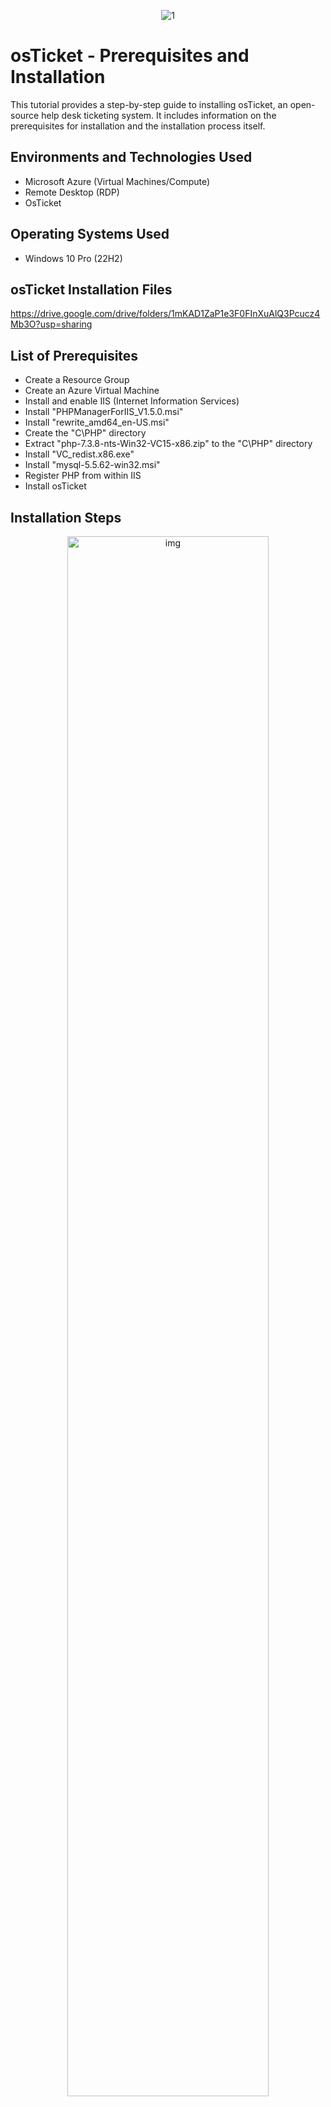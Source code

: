 <p align="center">
<img src="https://i.imgur.com/SIOPg5j.png" alt="1"/>
</p>

<h1>osTicket - Prerequisites and Installation</h1>

This tutorial provides a step-by-step guide to installing osTicket, an open-source help desk ticketing system. It includes information on the prerequisites for installation and the installation process itself.

<h2>Environments and Technologies Used</h2>

- Microsoft Azure (Virtual Machines/Compute) 
- Remote Desktop (RDP)
- OsTicket 

<h2>Operating Systems Used </h2>

- Windows 10 Pro (22H2)

<h2>osTicket Installation Files</h2>

https://drive.google.com/drive/folders/1mKAD1ZaP1e3F0FInXuAlQ3Pcucz4Mb3O?usp=sharing

<h2>List of Prerequisites</h2>

 - Create a Resource Group
 - Create an Azure Virtual Machine
 - Install and enable IIS (Internet Information Services)
 - Install "PHPManagerForIIS_V1.5.0.msi"
 - Install "rewrite_amd64_en-US.msi"
 - Create the "C\PHP" directory
 - Extract "php-7.3.8-nts-Win32-VC15-x86.zip" to the "C\PHP" directory
 - Install "VC_redist.x86.exe"
 - Install "mysql-5.5.62-win32.msi"
 - Register PHP from within IIS
 - Install osTicket


<h2>Installation Steps</h2>

<p align="center">
<img src="https://i.imgur.com/jJAiw1z.png" height="80%" width="80%" alt="img"/>
</p>

Go to your Azure portal https://portal.azure.com/ and login. In your Azure home page, click the search bar and search for "resource group". Click "Resource groups".

<p align="center">
<img src="https://i.imgur.com/q30fcm3.png" height="80%" width="80%" alt="img"/>
</p>

Click the "Create" tab at the top left.

<p align="center">
<img src="https://i.imgur.com/G0iY3xD.png" height="80%" width="80%" alt="img"/>
</p>

Select your Azure subscription, we will name the resource group "RG-osTicket". Select "(US) West US 3" for the Region, and click the "Review + create" tab at the bottom left. 

<p align="center">
<img src="https://i.imgur.com/kaWmyCc.png" height="80%" width="80%" alt="img"/>
</p>

Click the notification tab at the top right and confirm that the resource group "RG-osTick" has been created.

<p align="center">
<img src="https://i.imgur.com/yOJUCM3.png" height="80%" width="80%" alt="img"/>
</p>

Click the search bar and search for "virtual machine". Click "Virtual machines".

<p align="center">
<img src="https://i.imgur.com/FFhfzEL.png" height="80%" width="80%" alt="img"/>
</p>

Click the "Create" tab at the top left and select "Azure virtual machine".

<p align="center">
<img src="https://i.imgur.com/rKd4Hxw.png" height="80%" width="80%" alt="img"/>
</p>

Select your Azure subsription, select the resource group we created earlier "RG-osTicket", name the virtual machine "vm-osticket", select (US) West US 3 for the region, select "No infrastructure redundancy required" for the availability options, select "Standard" for Security type, select "Windows 10 Pro, version 22H2 - x64 Gen2 (free eligible services)" for Image, leave VM architecture as defualt, select "Standard_D4s_v3 - 4 vcpus, 16 GiB memory" for the Size. We will use "labuser" as the username, and make sure you use a unique password.

NOTE: Write down your username and password, we will need it later.

Leave "Public inbound ports" and select inbound ports" as default. Check the licensing box and click the Networking tab at the top.

<p align="center">
<img src="https://i.imgur.com/aUVAOqk.png" height="80%" width="80%" alt="img"/>
</p>

The Virtual network (NIC), Subnet, and Public IP will automatically be created for us, so make sure they all say (new). Leave every thing as default, and click "Review + create" tab at the bottom left. 

<p align="center">
<img src="https://i.imgur.com/IWBDQZj.png" height="80%" width="80%" alt="img"/>
</p>

The "Validation pass" message indicates that all of the required information has been provided and that the VM can be created. Go ahead an click the "Create" tab at the bottom left.

<p align="center">
<img src="https://i.imgur.com/RNQ208q.png" height="80%" width="80%" alt="img"/>
</p>

The "Validation is in progress" message indicates that the Virtual machine is being created and configured. This process can take several minutes.

<p align="center">
<img src="https://i.imgur.com/BZxxbil.png" height="80%" width="80%" alt="img"/>
</p>

The message "Your deployment is complete" means that the Azure virtual machine (VM) has been successfully created and configured.

<p align="center">
<img src="https://i.imgur.com/oV6Qwyj.png" height="80%" width="80%" alt="img"/>
</p>

Click the search bar, and click "Virtual machines".

<p align="center">
<img src="https://i.imgur.com/O8O0QBq.png" height="80%" width="80%" alt="img"/>
</p>

Click the virtual machine we just created.

<p align="center">
<img src="https://i.imgur.com/wGfGhSB.png" height="80%" width="80%" alt="img"/>
</p>

Copy the Public IP address.

<p align="center">
<img src="https://i.imgur.com/gChFsZc.png" height="80%" width="80%" alt="img"/>
</p>

On your local computer search box, search for "remote desktop", and click "Open"

<p align="center">
<img src="https://i.imgur.com/dDYXiBF.png" height="80%" width="80%" alt="img"/>
</p>

Paste your VMs Public IP address you copied and click the "Connect" button.

<p align="center">
<img src="https://i.imgur.com/neUPf5p.png" height="80%" width="80%" alt="img"/>
</p>

Click "More choices" > "Use a different account", go ahead and login with the username and password you used when you created your virtual machine, and click "Ok". 

<p align="center">
<img src="https://i.imgur.com/2ZPAvQj.png" height="80%" width="80%" alt="img"/>
</p>

We've now loged into our virtual machine. Select "No" for the options and click the "Accept" button.

<p align="center">
<img src="https://i.imgur.com/eRw8ia9.png" height="80%" width="80%" alt="img"/>
</p>

Select the "Yes" button.

Copy this link https://drive.google.com/drive/folders/1mKAD1ZaP1e3F0FInXuAlQ3Pcucz4Mb3O?usp=sharing 

This link contains all the installation files we will need. We will open it up inside the virtual machine because it's much easier to deal with there.

<p align="center">
<img src="https://i.imgur.com/R9bRAnY.png" height="80%" width="80%" alt="img"/>
</p>

In your virtual machine, double-click the "Microsoft Edge" application to open it.

<p align="center">
<img src="https://i.imgur.com/ARKjwcV.png" height="80%" width="80%" alt="img"/>
</p>

Click "Search without your data" > "Don't allow" > "Confirm and continue" > "Continue without this data" > "Confirm and start browsing". 

<p align="center">
<img src="https://i.imgur.com/rk6m5EW.png" height="80%" width="80%" alt="img"/>
</p>

Paste the link you copied in the search bar and press the Enter key. We will come back to this page later.

We will now install and enable IIS

<p align="center">
<img src="https://i.imgur.com/xvSMNcH.png" height="80%" width="80%" alt="img"/>
</p>

NOTE: Internet Information Services (IIS) is a web server that osTicket runs on. Microsoft created IIS, and it can be used to host a wide variety of websites and web applications.

Right-click the Start Menu and click "Run".

<p align="center">
<img src="https://i.imgur.com/jXSncgO.png" height="80%" width="80%" alt="img"/>
</p>

Type "control" and click the "Ok" button.

<p align="center">
<img src="https://i.imgur.com/PArDvYE.png" height="80%" width="80%" alt="img"/>
</p>

Click "Programs".

<p align="center">
<img src="https://i.imgur.com/x2YcYev.png" height="80%" width="80%" alt="img"/>
</p>

Click "Turn Windows features on or off".

<p align="center">
<img src="https://i.imgur.com/yxo745J.png" height="80%" width="80%" alt="img"/>
</p>

Scroll to "Internet Information Services" and check the box; click the plus (+) to expand it. Expand "World Wide Web Services", expand "Application Development Features", go ahead and check "CGI".

<p align="center">
<img src="https://i.imgur.com/UuVvmoH.png" height="80%" width="80%" alt="img"/>
</p>

Collaps "Application Development Features" and expand "Common HTTP Features". Make sure all the boxes are checked, and click the "Ok" button. 

<p align="center">
<img src="https://i.imgur.com/LZ7RzhM.png" height="80%" width="80%" alt="img"/>
</p>

The image above shows that the IIS web services are being installed.

<p align="center">
<img src="https://i.imgur.com/Qx022SW.png" height="80%" width="80%" alt="img"/>
</p>

IIS is now installed, click the "Close" button.

<p align="center">
<img src="https://i.imgur.com/7Ijcz0x.png" height="80%" width="80%" alt="img"/>
</p>

To confirm if IIS was actually installed on our VM, open Microsoft Edge, search for "127.0.0.1" on the search bar, and click Enter.

NOTE: "127.0.0.1" is the loopback address, which is a special IP address that maps to the local computer. It's essentially saying, "Try to load a webpage that's running off myself". So, it loaded the default IIS website, which confirms that the webservices are working.

If it loads a page like the one in the image above, it means the installation was successful.

<p align="center">
<img src="https://i.imgur.com/EppfODe.png" height="80%" width="80%" alt="img"/>
</p>

Next, we will download and install "PHPManagerForIIS_V1.5.0.msi".

Go back to the osTicket installation files web page, and click "PHPManagerForIIS_V1.5.0.msi".

<p align="center">
<img src="https://i.imgur.com/mgAXtVg.png" height="80%" width="80%" alt="img"/>
</p>

Click "Download".

<p align="center">
<img src="https://i.imgur.com/pCPkNq1.png" height="80%" width="80%" alt="img"/>
</p>

Disregard the warning and click "Download Anyway".

<p align="center">
<img src="https://i.imgur.com/cWtF26W.png" height="80%" width="80%" alt="img"/>
</p>

After it's downloaded, double-click "File Explore" in the taskbar.

<p align="center">
<img src="https://i.imgur.com/7b7NSYM.png" height="80%" width="80%" alt="img"/>
</p>

Click "Downloads" and double-click "PHPManagerForIIS_V1.5.0". PHPManagerForIIS_V1.5.0 installation window will pop up. Click "Next", select "I Agree" and click "Next" > "Close".

Close File Explorer.

<p align="center">
<img src="https://i.imgur.com/YLRxOsU.png" height="80%" width="80%" alt="img"/>
</p>

If you can't download any of the files, click the down arrow in the search bar, select "continue allowing automatic downloads of multiple files", and click "Done".

Go back to the osTicket installation files web page and download "rewrite_amd64_en-US.msi" just as we did for "PHPManagerForIIS_V1.5.0".

NOTE: The "rewrite_amd64_en-US.msi" allows osTicket to use URL rewriting. URL rewriting is a technique that allows us to change the way that URLs are displayed to users.

<p align="center">
<img src="https://i.imgur.com/GXvIgT5.png" height="80%" width="80%" alt="img"/>
</p>

After it's downloaded, click "File Explore" in the taskbar. Double-click "rewrite_amd64_en-US", check the license agreement box, and click "Next" > "Install" > "Finish".

<p align="center">
<img src="https://i.imgur.com/CwWRA0w.png" height="80%" width="80%" alt="img"/>
</p>

Let's create the "C\PHP" directory.

Open File Explorer, click "This PC" and double-click "Windows C:". 

<p align="center">
<img src="https://i.imgur.com/JbiNrb7.png" height="80%" width="80%" alt="img"/>
</p>

In "Windows C:", right-click on an empty space, click "New", click "Folder".

<p align="center">
<img src="https://i.imgur.com/glMjIz4.png" height="80%" width="80%" alt="img"/>
</p>

Create a folder called "PHP"

<p align="center">
<img src="https://i.imgur.com/x53XakV.png" height="80%" width="80%" alt="img"/>
</p>

Next let's download "php-7.3.8-nts-Win32-VC15-x86.zip".

Dowload it just as we did for previous files.

<p align="center">
<img src="https://i.imgur.com/NcnbWFZ.png" height="80%" width="80%" alt="img"/>
</p>

Go back to File Explorer and right-click "php-7.3.8-nts-Win32-VC15-x86.zip". Click "Extract All".

<p align="center">
<img src="https://i.imgur.com/v5ctOpy.png" height="80%" width="80%" alt="img"/>
</p>

Click "Browse" > "This PC" and double-click "Windows C:", 

<p align="center">
<img src="https://i.imgur.com/QfA1eWV.png" height="80%" width="80%" alt="img"/>
</p>

Select "PHP" by clicking it once. Click the "Select Folder" button.

<p align="center">
<img src="https://i.imgur.com/ULRSYUq.png" height="80%" width="80%" alt="img"/>
</p>

After selecting "PHP", click "Extract". Close File Explorer

<p align="center">
<img src="https://i.imgur.com/Ab8XqyG.png" height="80%" width="80%" alt="img"/>
</p>

Next, let's download and install "VC_redist.x86.exe".

NOTE: "VC_redist.x86.exe" provides C++ runtime libraries (libraries that provide basic functionality for C++ programs, such as memory management, input/output, and string manipulation) that are required for osTicket to run

Go back to osTicket installation files web page and download "VC_redist.x86.exe". After it's downloaded, open File Explore, click on "Downloads", and double-click "VC_redist.x86.exe" to start the installation. Check the license agreement box and click "Install" > "Close".

<p align="center">
<img src="https://i.imgur.com/XcQxsWt.png" height="80%" width="80%" alt="img"/>
</p>

Next, we will download and install "mysql-5.5.62-win32.msi". 

Go back to osTicket installation files web page and download "mysql-5.5.62-win32.msi". Open File Explore, click on "Downloads", and double-click "mysql-5.5.62-win32.msi". Click "Next", check the license agreement box and click "Next" > "Typical install" > "Install" > "Finish".

<p align="center">
<img src="https://i.imgur.com/kN9pc0l.png" height="80%" width="80%" alt="img"/>
</p>

Now, we will configure MySQL. Click "Next" > "Standard Configuration" > "Next" > "Next".

Let's set up our root username and password. Our password will be "Password1". Click "Next" > "Execute" > "Finish".

<p align="center">
<img src="https://i.imgur.com/e4dJEyJ.png" height="80%" width="80%" alt="img"/>
</p>

Let's register PHP from within IIS

Search for "iis" in the search box, click "Run as administrator".

<p align="center">
<img src="https://i.imgur.com/lOf0OGk.png" height="80%" width="80%" alt="img"/>
</p>

Double-click "PHP Manager".

<p align="center">
<img src="https://i.imgur.com/o3D5FBm.png" height="80%" width="80%" alt="img"/>
</p>

Click "Register new PHP version" and click the three dots (...). Double-click "PHP"

<p align="center">
<img src="https://i.imgur.com/jS0jGP6.png" height="80%" width="80%" alt="img"/>
</p>

Select "php-cgi", and click "Open" > "Ok".

<p align="center">
<img src="https://i.imgur.com/s7e5CeS.png" height="80%" width="80%" alt="img"/>
</p>

Reload IIS Manager by clicking "vm-osticket" in the left pane, and click "Restart" in the right pane.

<p align="center">
<img src="https://i.imgur.com/khxs2mx.png" height="80%" width="80%" alt="img"/>
</p>

Let's install osTicket. Go back to the osTicket Installation Files web page and download "osTicket-v1.15.8.zip".

Open two File Explorer windows For the first window, double-click "This PC" > "Windows C:" > "inetpub" > "wwwroot".

For the second window, click "Downloads", double-click "osTicket-v1.15.8", and drag the "upload" folder to the "wwwroot" folder in the first File Explorer window.

<p align="center">
<img src="https://i.imgur.com/YEM4gWa.png" height="80%" width="80%" alt="img"/>
</p>

Let's rename the "upload" folder to "osTicket". 

Right-click the "upload" folder and click "Rename".

<p align="center">
<img src="https://i.imgur.com/5OcDCzB.png" height="80%" width="80%" alt="img"/>
</p>

It has now been renamed "osTicket". Reload IIS like we did earlier.

<p align="center">
<img src="https://i.imgur.com/hGZjJPc.png" height="80%" width="80%" alt="img"/>
</p>

In IIS Manager, expand "Sites" > "Default Web Sites" and click "osTicket".

<p align="center">
<img src="https://i.imgur.com/G2Jbwjx.png" height="80%" width="80%" alt="img"/>
</p>

The osTicket installer web page will pop up.

<p align="center">
<img src="https://i.imgur.com/FWEQqm2.png" height="80%" width="80%" alt="img"/>
</p>

Go back to IIS Manager. In "osTicket", double-click "PHP Manager".

<p align="center">
<img src="https://i.imgur.com/xVcDM8E.png" height="80%" width="80%" alt="img"/>
</p>

Click "Enable or disable an extention".

<p align="center">
<img src="https://i.imgur.com/6aqTQCo.png" height="80%" width="80%" alt="img"/>
</p>

Click "php_imap.dll", and click "Enable". Do the same for "php_intl.dll" and "php_opcache.dll".

<p align="center">
<img src="https://i.imgur.com/HFYozQP.png" height="80%" width="80%" alt="img"/>
</p>

Refresh the osTicket Installer web page and make sure some of the recommended extentions are marked green, like the image above.

<p align="center">
<img src="https://imgur.com/a/iUthwnD" height="80%" width="80%" alt="img"/>
</p>

Open File Explorer, click "This PC", double-click "Windows C:" > "inetpub" > "wwwroot" > "osTicket" > "include". Rename "ost-sampleconfig.php" to "ost-config.php"

<p align="center">
<img src="https://i.imgur.com/uJN26pK.png" height="80%" width="80%" alt="img"/>
</p>

Right-click "ost-config.php", and click "Properties".

<p align="center">
<img src="https://i.imgur.com/owJKXTl.png" height="80%" width="80%" alt="img"/>
</p>

Click "Security" > "Advanced" > "Disable inheritance" > "Remove all inherited permissions from this object".

<p align="center">
<img src="https://i.imgur.com/pb2scVQ.png" height="80%" width="80%" alt="img"/>
</p>

Click "Add" > "Select a principle", and type "Everyone" in the box. Click "Check Names" and click "Ok".

<p align="center">
<img src="https://i.imgur.com/WXR19cL.png" height="80%" width="80%" alt="img"/>
</p>

Check "Full control" and click "Ok". 

<p align="center">
<img src="https://i.imgur.com/15bPhpW.png" height="80%" width="80%" alt="img"/>
</p>

Click "Ok".

<p align="center">
<img src="https://i.imgur.com/kaLrzEi.png" height="80%" width="80%" alt="img"/>
</p>

Go back to osTict Installation Files web page and download "HeidiSQL_12.3.0.6589_Setup.exe.docx".

NOTE: "HeidiSQL_12.3.0.6589_Setup.exe.docx" allows us to connect to our SQL server.

Go to "Downloads" folder and double-click HeidiSQL_12.3.0.6589_Setup" to install it.

Select "I accept the agreement", and click "next" > "Next" > "Next" > "Next" > "Install" > "Finish" > "Skip". A new window will pop up.

<p align="center">
<img src="https://i.imgur.com/geYJqYI.png" height="80%" width="80%" alt="img"/>
</p>

We are going to create a new connection to the database in this window.

Click "New", type in your username and password (Password1), and click "Open". This is the password we used when we created the "MySQL Server".

<p align="center">
<img src="https://i.imgur.com/bFoGNDs.png" height="80%" width="80%" alt="img"/>
</p>

We are now connected to MySQL Server.

<p align="center">
<img src="https://i.imgur.com/mOqxUUC.png" height="80%" width="80%" alt="img"/>
</p>

Let's go ahead and create a new database

Right-click "Unamed" and click "Create new" > "Database" 

<p align="center">
<img src="https://i.imgur.com/09oU3t5.png" height="80%" width="80%" alt="img"/>
</p>

Name your database "osTicket" and click "Ok".

<p align="center">
<img src="https://i.imgur.com/Zk5zNaq.png" height="80%" width="80%" alt="img"/>
</p>

As you can see from the image above, the osTicket database has now been created. Minimize the window

<p align="center">
<img src="https://i.imgur.com/e7Ilkyv.png" height="80%" width="80%" alt="img"/>
</p>

Go back to the osTicket Installation web page and click "Continue". Fill in the information, and make sure you use "root" as your username and "Password1" as your password. Click "Install".

<p align="center">
<img src="https://i.imgur.com/I0c3qWC.png" height="80%" width="80%" alt="img"/>
</p>

osTicket has now been installed.

<p align="center">
<img src="https://i.imgur.com/tdj0ZE1.png" height="80%" width="80%" alt="img"/>
</p>

Let's do some clean up. Open File Explorer, click "This PC", double-click "Windows C: > "inetpub" > "wwwroot" > "osTicket", right-click the "setup" folder, and click "delete".

<p align="center">
<img src="https://i.imgur.com/0VW416o.png" height="80%" width="80%" alt="img"/>
</p>

We will now set the permissions for the "ost-config.php" file to "Read only"

Open File Explorer, click "This PC" and double-click "Windows C: > "inetpub" > "wwwroot" > "osTicket" > "include". Right-click "ost-config.php", and click "Properties".

<p align="center">
<img src="https://i.imgur.com/Lap4wOb.png" height="80%" width="80%" alt="img"/>
</p>

Click "Security" > "Advanced", and select Everyone. Click "Edit", uncheck "Full control, Modify, Write", and click "Ok".

<p align="center">
<img src="https://i.imgur.com/Lap4wOb.png" height="80%" width="80%" alt="img"/>
</p>

Click "Apply", and click "Ok".

<p align="center">
<img src="https://i.imgur.com/ZsRVbQD.png" height="80%" width="80%" alt="img"/>
</p>

Click "Ok"















